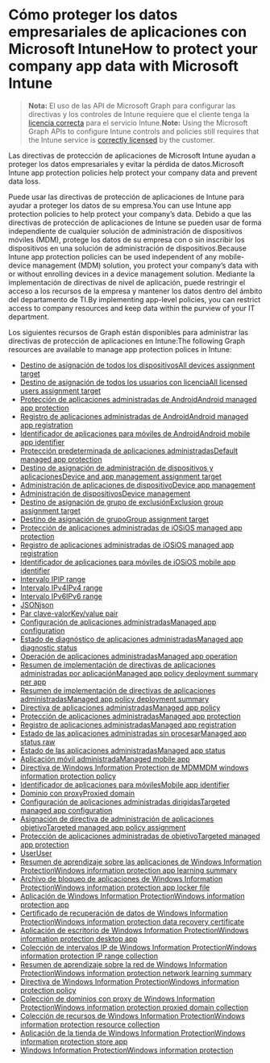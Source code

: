 # <a name="how-to-protect-your-company-app-data-with-microsoft-intune"></a><span data-ttu-id="726a3-101">Cómo proteger los datos empresariales de aplicaciones con Microsoft Intune</span><span class="sxs-lookup"><span data-stu-id="726a3-101">How to protect your company app data with Microsoft Intune</span></span>

> <span data-ttu-id="726a3-102">**Nota:** El uso de las API de Microsoft Graph para configurar las directivas y los controles de Intune requiere que el cliente tenga la [licencia correcta](https://www.microsoft.com/es-ES/cloud-platform/microsoft-intune-pricing) para el servicio Intune.</span><span class="sxs-lookup"><span data-stu-id="726a3-102">**Note:** Using the Microsoft Graph APIs to configure Intune controls and policies still requires that the Intune service is [correctly licensed](https://www.microsoft.com/es-ES/cloud-platform/microsoft-intune-pricing) by the customer.</span></span>

<span data-ttu-id="726a3-103">Las directivas de protección de aplicaciones de Microsoft Intune ayudan a proteger los datos empresariales y evitar la pérdida de datos.</span><span class="sxs-lookup"><span data-stu-id="726a3-103">Microsoft Intune app protection policies help protect your company data and prevent data loss.</span></span>

<span data-ttu-id="726a3-104">Puede usar las directivas de protección de aplicaciones de Intune para ayudar a proteger los datos de su empresa.</span><span class="sxs-lookup"><span data-stu-id="726a3-104">You can use Intune app protection policies to help protect your company’s data.</span></span> <span data-ttu-id="726a3-105">Debido a que las directivas de protección de aplicaciones de Intune se pueden usar de forma independiente de cualquier solución de administración de dispositivos móviles (MDM), protege los datos de su empresa con o sin inscribir los dispositivos en una solución de administración de dispositivos.</span><span class="sxs-lookup"><span data-stu-id="726a3-105">Because Intune app protection policies can be used independent of any mobile-device management (MDM) solution, you protect your company’s data with or without enrolling devices in a device management solution.</span></span> <span data-ttu-id="726a3-106">Mediante la implementación de directivas de nivel de aplicación, puede restringir el acceso a los recursos de la empresa y mantener los datos dentro del ámbito del departamento de TI.</span><span class="sxs-lookup"><span data-stu-id="726a3-106">By implementing app-level policies, you can restrict access to company resources and keep data within the purview of your IT department.</span></span>

<span data-ttu-id="726a3-107">Los siguientes recursos de Graph están disponibles para administrar las directivas de protección de aplicaciones en Intune:</span><span class="sxs-lookup"><span data-stu-id="726a3-107">The following Graph resources are available to manage app protection polices in Intune:</span></span>

- [<span data-ttu-id="726a3-108">Destino de asignación de todos los dispositivos</span><span class="sxs-lookup"><span data-stu-id="726a3-108">All devices assignment target</span></span>](intune_mam_alldevicesassignmenttarget.md)
- [<span data-ttu-id="726a3-109">Destino de asignación de todos los usuarios con licencia</span><span class="sxs-lookup"><span data-stu-id="726a3-109">All licensed users assignment target</span></span>](intune_mam_alllicensedusersassignmenttarget.md)
- [<span data-ttu-id="726a3-110">Protección de aplicaciones administradas de Android</span><span class="sxs-lookup"><span data-stu-id="726a3-110">Android managed app protection</span></span>](intune_mam_androidmanagedappprotection.md)
- [<span data-ttu-id="726a3-111">Registro de aplicaciones administradas de Android</span><span class="sxs-lookup"><span data-stu-id="726a3-111">Android managed app registration</span></span>](intune_mam_androidmanagedappregistration.md)
- [<span data-ttu-id="726a3-112">Identificador de aplicaciones para móviles de Android</span><span class="sxs-lookup"><span data-stu-id="726a3-112">Android mobile app identifier</span></span>](intune_mam_androidmobileappidentifier.md)
- [<span data-ttu-id="726a3-113">Protección predeterminada de aplicaciones administradas</span><span class="sxs-lookup"><span data-stu-id="726a3-113">Default managed app protection</span></span>](intune_mam_defaultmanagedappprotection.md)
- [<span data-ttu-id="726a3-114">Destino de asignación de administración de dispositivos y aplicaciones</span><span class="sxs-lookup"><span data-stu-id="726a3-114">Device and app management assignment target</span></span>](intune_mam_deviceandappmanagementassignmenttarget.md)
- [<span data-ttu-id="726a3-115">Administración de aplicaciones de dispositivo</span><span class="sxs-lookup"><span data-stu-id="726a3-115">Device app management</span></span>](intune_mam_deviceappmanagement.md)
- [<span data-ttu-id="726a3-116">Administración de dispositivos</span><span class="sxs-lookup"><span data-stu-id="726a3-116">Device management</span></span>](intune_wip_devicemanagement.md)
- [<span data-ttu-id="726a3-117">Destino de asignación de grupo de exclusión</span><span class="sxs-lookup"><span data-stu-id="726a3-117">Exclusion group assignment target</span></span>](intune_mam_exclusiongroupassignmenttarget.md)
- [<span data-ttu-id="726a3-118">Destino de asignación de grupo</span><span class="sxs-lookup"><span data-stu-id="726a3-118">Group assignment target</span></span>](intune_mam_groupassignmenttarget.md)
- [<span data-ttu-id="726a3-119">Protección de aplicaciones administradas de iOS</span><span class="sxs-lookup"><span data-stu-id="726a3-119">iOS managed app protection</span></span>](intune_mam_iosmanagedappprotection.md)
- [<span data-ttu-id="726a3-120">Registro de aplicaciones administradas de iOS</span><span class="sxs-lookup"><span data-stu-id="726a3-120">iOS managed app registration</span></span>](intune_mam_iosmanagedappregistration.md)
- [<span data-ttu-id="726a3-121">Identificador de aplicaciones para móviles de iOS</span><span class="sxs-lookup"><span data-stu-id="726a3-121">iOS mobile app identifier</span></span>](intune_mam_iosmobileappidentifier.md)
- [<span data-ttu-id="726a3-122">Intervalo IP</span><span class="sxs-lookup"><span data-stu-id="726a3-122">IP range</span></span>](intune_mam_iprange.md)
- [<span data-ttu-id="726a3-123">Intervalo IPv4</span><span class="sxs-lookup"><span data-stu-id="726a3-123">IPv4 range</span></span>](intune_mam_ipv4range.md)
- [<span data-ttu-id="726a3-124">Intervalo IPv6</span><span class="sxs-lookup"><span data-stu-id="726a3-124">IPv6 range</span></span>](intune_mam_ipv6range.md)
- [<span data-ttu-id="726a3-125">JSON</span><span class="sxs-lookup"><span data-stu-id="726a3-125">json</span></span>](intune_mam_json.md)
- [<span data-ttu-id="726a3-126">Par clave-valor</span><span class="sxs-lookup"><span data-stu-id="726a3-126">Key/value pair</span></span>](intune_mam_keyvaluepair.md)
- [<span data-ttu-id="726a3-127">Configuración de aplicaciones administradas</span><span class="sxs-lookup"><span data-stu-id="726a3-127">Managed app configuration</span></span>](intune_mam_managedappconfiguration.md)
- [<span data-ttu-id="726a3-128">Estado de diagnóstico de aplicaciones administradas</span><span class="sxs-lookup"><span data-stu-id="726a3-128">Managed app diagnostic status</span></span>](intune_mam_managedappdiagnosticstatus.md)
- [<span data-ttu-id="726a3-129">Operación de aplicaciones administradas</span><span class="sxs-lookup"><span data-stu-id="726a3-129">Managed app operation</span></span>](intune_mam_managedappoperation.md)
- [<span data-ttu-id="726a3-130">Resumen de implementación de directivas de aplicaciones administradas por aplicación</span><span class="sxs-lookup"><span data-stu-id="726a3-130">Managed app policy deployment summary per app</span></span>](intune_mam_managedapppolicydeploymentsummaryperapp.md)
- [<span data-ttu-id="726a3-131">Resumen de implementación de directivas de aplicaciones administradas</span><span class="sxs-lookup"><span data-stu-id="726a3-131">Managed app policy deployment summary</span></span>](intune_mam_managedapppolicydeploymentsummary.md)
- [<span data-ttu-id="726a3-132">Directiva de aplicaciones administradas</span><span class="sxs-lookup"><span data-stu-id="726a3-132">Managed app policy</span></span>](intune_mam_managedapppolicy.md)
- [<span data-ttu-id="726a3-133">Protección de aplicaciones administradas</span><span class="sxs-lookup"><span data-stu-id="726a3-133">Managed app protection</span></span>](intune_mam_managedappprotection.md)
- [<span data-ttu-id="726a3-134">Registro de aplicaciones administradas</span><span class="sxs-lookup"><span data-stu-id="726a3-134">Managed app registration</span></span>](intune_mam_managedappregistration.md)
- [<span data-ttu-id="726a3-135">Estado de las aplicaciones administradas sin procesar</span><span class="sxs-lookup"><span data-stu-id="726a3-135">Managed app status raw</span></span>](intune_mam_managedappstatusraw.md)
- [<span data-ttu-id="726a3-136">Estado de las aplicaciones administradas</span><span class="sxs-lookup"><span data-stu-id="726a3-136">Managed app status</span></span>](intune_mam_managedappstatus.md)
- [<span data-ttu-id="726a3-137">Aplicación móvil administrada</span><span class="sxs-lookup"><span data-stu-id="726a3-137">Managed mobile app</span></span>](intune_mam_managedmobileapp.md)
- [<span data-ttu-id="726a3-138">Directiva de Windows Information Protection de MDM</span><span class="sxs-lookup"><span data-stu-id="726a3-138">MDM windows information protection policy</span></span>](intune_mam_mdmwindowsinformationprotectionpolicy.md)
- [<span data-ttu-id="726a3-139">Identificador de aplicaciones para móviles</span><span class="sxs-lookup"><span data-stu-id="726a3-139">Mobile app identifier</span></span>](intune_mam_mobileappidentifier.md)
- [<span data-ttu-id="726a3-140">Dominio con proxy</span><span class="sxs-lookup"><span data-stu-id="726a3-140">Proxied domain</span></span>](intune_mam_proxieddomain.md)
- [<span data-ttu-id="726a3-141">Configuración de aplicaciones administradas dirigidas</span><span class="sxs-lookup"><span data-stu-id="726a3-141">Targeted managed app configuration</span></span>](intune_mam_targetedmanagedappconfiguration.md)
- [<span data-ttu-id="726a3-142">Asignación de directiva de administración de aplicaciones objetivo</span><span class="sxs-lookup"><span data-stu-id="726a3-142">Targeted managed app policy assignment</span></span>](intune_mam_targetedmanagedapppolicyassignment.md)
- [<span data-ttu-id="726a3-143">Protección de aplicaciones administradas de objetivo</span><span class="sxs-lookup"><span data-stu-id="726a3-143">Targeted managed app protection</span></span>](intune_mam_targetedmanagedappprotection.md)
- [<span data-ttu-id="726a3-144">User</span><span class="sxs-lookup"><span data-stu-id="726a3-144">User</span></span>](intune_mam_user.md)
- [<span data-ttu-id="726a3-145">Resumen de aprendizaje sobre las aplicaciones de Windows Information Protection</span><span class="sxs-lookup"><span data-stu-id="726a3-145">Windows information protection app learning summary</span></span>](intune_wip_windowsinformationprotectionapplearningsummary.md)
- [<span data-ttu-id="726a3-146">Archivo de bloqueo de aplicaciones de Windows Information Protection</span><span class="sxs-lookup"><span data-stu-id="726a3-146">Windows information protection app locker file</span></span>](intune_mam_windowsinformationprotectionapplockerfile.md)
- [<span data-ttu-id="726a3-147">Aplicación de Windows Information Protection</span><span class="sxs-lookup"><span data-stu-id="726a3-147">Windows information protection app</span></span>](intune_mam_windowsinformationprotectionapp.md)
- [<span data-ttu-id="726a3-148">Certificado de recuperación de datos de Windows Information Protection</span><span class="sxs-lookup"><span data-stu-id="726a3-148">Windows information protection data recovery certificate</span></span>](intune_mam_windowsinformationprotectiondatarecoverycertificate.md)
- [<span data-ttu-id="726a3-149">Aplicación de escritorio de Windows Information Protection</span><span class="sxs-lookup"><span data-stu-id="726a3-149">Windows information protection desktop app</span></span>](intune_mam_windowsinformationprotectiondesktopapp.md)
- [<span data-ttu-id="726a3-150">Colección de intervalos IP de Windows Information Protection</span><span class="sxs-lookup"><span data-stu-id="726a3-150">Windows information protection IP range collection</span></span>](intune_mam_windowsinformationprotectioniprangecollection.md)
- [<span data-ttu-id="726a3-151">Resumen de aprendizaje sobre la red de Windows Information Protection</span><span class="sxs-lookup"><span data-stu-id="726a3-151">Windows information protection network learning summary</span></span>](intune_wip_windowsinformationprotectionnetworklearningsummary.md)
- [<span data-ttu-id="726a3-152">Directiva de Windows Information Protection</span><span class="sxs-lookup"><span data-stu-id="726a3-152">Windows information protection policy</span></span>](intune_mam_windowsinformationprotectionpolicy.md)
- [<span data-ttu-id="726a3-153">Colección de dominios con proxy de Windows Information Protection</span><span class="sxs-lookup"><span data-stu-id="726a3-153">Windows information protection proxied domain collection</span></span>](intune_mam_windowsinformationprotectionproxieddomaincollection.md)
- [<span data-ttu-id="726a3-154">Colección de recursos de Windows Information Protection</span><span class="sxs-lookup"><span data-stu-id="726a3-154">Windows information protection resource collection</span></span>](intune_mam_windowsinformationprotectionresourcecollection.md)
- [<span data-ttu-id="726a3-155">Aplicación de la tienda de Windows Information Protection</span><span class="sxs-lookup"><span data-stu-id="726a3-155">Windows information protection store app</span></span>](intune_mam_windowsinformationprotectionstoreapp.md)
- [<span data-ttu-id="726a3-156">Windows Information Protection</span><span class="sxs-lookup"><span data-stu-id="726a3-156">Windows information protection</span></span>](intune_mam_windowsinformationprotection.md)
